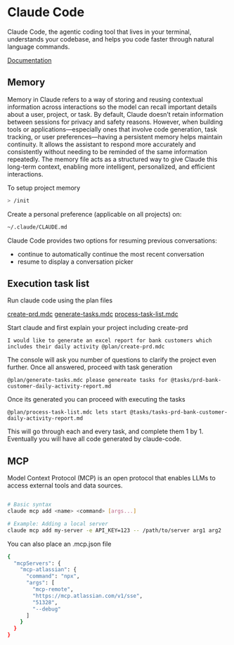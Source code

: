 # Claude Code

Claude Code, the agentic coding tool that lives in your terminal, understands your codebase, and helps you code faster through natural language commands.

[Documentation](https://docs.anthropic.com/en/docs/claude-code/overview)

## Memory

Memory in Claude refers to a way of storing and reusing contextual information across interactions so the model can recall important details about a user, project, or task. By default, Claude doesn’t retain information between sessions for privacy and safety reasons. However, when building tools or applications—especially ones that involve code generation, task tracking, or user preferences—having a persistent memory helps maintain continuity. It allows the assistant to respond more accurately and consistently without needing to be reminded of the same information repeatedly. The memory file acts as a structured way to give Claude this long-term context, enabling more intelligent, personalized, and efficient interactions.

To setup project memory

```bash
> /init
```

Create a personal preference (applicable on all projects) on: 

```bash
~/.claude/CLAUDE.md
```


Claude Code provides two options for resuming previous conversations:

- continue to automatically continue the most recent conversation
- resume to display a conversation picker


## Execution task list

Run claude code using the plan files

[create-prd.mdc](./plan/create-prd.mdc)
[generate-tasks.mdc](./plan/generate-tasks.mdc)
[process-task-list.mdc](./plan/process-task-list.mdc)


Start claude and first explain your project including create-prd 

```
I would like to generate an excel report for bank customers which includes their daily activity @plan/create-prd.mdc
```

The console will ask you number of questions to clarify the project even further. Once all answered, proceed with task generation

```
@plan/generate-tasks.mdc please genereate tasks for @tasks/prd-bank-customer-daily-activity-report.md
```

Once its generated you can proceed with executing the tasks

```
@plan/process-task-list.mdc lets start @tasks/tasks-prd-bank-customer-daily-activity-report.md
```

This will go through each and every task, and complete them 1 by 1. Eventually you will have all code generated by claude-code.

## MCP

Model Context Protocol (MCP) is an open protocol that enables LLMs to access external tools and data sources.


```bash

# Basic syntax
claude mcp add <name> <command> [args...]

# Example: Adding a local server
claude mcp add my-server -e API_KEY=123 -- /path/to/server arg1 arg2

```

You can also place an .mcp.json file 

```bash
{
  "mcpServers": {
    "mcp-atlassian": {
      "command": "npx",
      "args": [
        "mcp-remote",
        "https://mcp.atlassian.com/v1/sse",
        "51328",
        "--debug"
      ]
    }
  }
}
```
